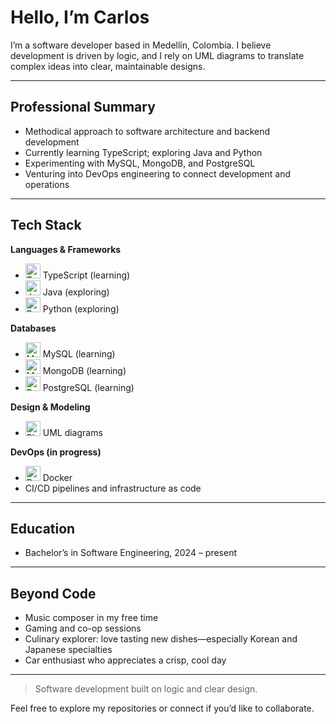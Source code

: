 # Hello, I’m Carlos

I’m a software developer based in Medellín, Colombia. I believe development is driven by logic, and I rely on UML diagrams to translate complex ideas into clear, maintainable designs.

---

## Professional Summary

- Methodical approach to software architecture and backend development  
- Currently learning TypeScript; exploring Java and Python  
- Experimenting with MySQL, MongoDB, and PostgreSQL  
- Venturing into DevOps engineering to connect development and operations  

---

## Tech Stack

**Languages & Frameworks**  
- <img src="https://cdn.jsdelivr.net/gh/devicons/devicon/icons/typescript/typescript-original.svg" alt="TypeScript" width="24"/> TypeScript (learning)  
- <img src="https://cdn.jsdelivr.net/gh/devicons/devicon/icons/java/java-original.svg" alt="Java" width="24"/> Java (exploring)  
- <img src="https://cdn.jsdelivr.net/gh/devicons/devicon/icons/python/python-original.svg" alt="Python" width="24"/> Python (exploring)

**Databases**  
- <img src="https://cdn.jsdelivr.net/gh/devicons/devicon/icons/mysql/mysql-original.svg" alt="MySQL" width="24"/> MySQL (learning)  
- <img src="https://cdn.jsdelivr.net/gh/devicons/devicon/icons/mongodb/mongodb-original.svg" alt="MongoDB" width="24"/> MongoDB (learning)  
- <img src="https://cdn.jsdelivr.net/gh/devicons/devicon/icons/postgresql/postgresql-original.svg" alt="PostgreSQL" width="24"/> PostgreSQL (learning)

**Design & Modeling**  
- <img src="https://cdn.jsdelivr.net/gh/devicons/devicon/icons/plantuml/plantuml-original.svg" alt="PlantUML" width="24"/> UML diagrams

**DevOps (in progress)**  
- <img src="https://cdn.jsdelivr.net/gh/devicons/devicon/icons/docker/docker-original.svg" alt="Docker" width="24"/> Docker   
- CI/CD pipelines and infrastructure as code


---

## Education

- Bachelor’s in Software Engineering, 2024 – present  

---

## Beyond Code

- Music composer in my free time  
- Gaming and co-op sessions
- Culinary explorer: love tasting new dishes—especially Korean and Japanese specialties  
- Car enthusiast who appreciates a crisp, cool day  

---

> Software development built on logic and clear design.

Feel free to explore my repositories or connect if you’d like to collaborate.
